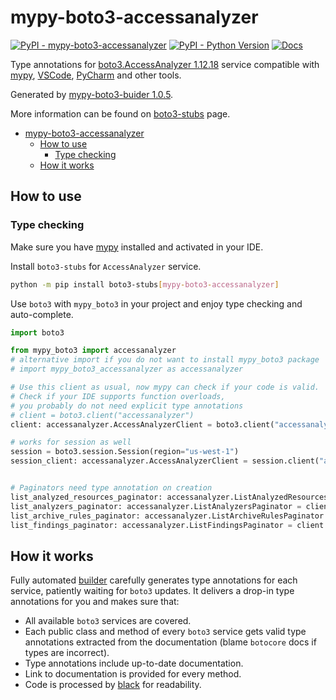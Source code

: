 # mypy-boto3-accessanalyzer

[![PyPI - mypy-boto3-accessanalyzer](https://img.shields.io/pypi/v/mypy-boto3-accessanalyzer.svg?color=blue)](https://pypi.org/project/mypy-boto3-accessanalyzer)
[![PyPI - Python Version](https://img.shields.io/pypi/pyversions/mypy-boto3-accessanalyzer.svg?color=blue)](https://pypi.org/project/mypy-boto3-accessanalyzer)
[![Docs](https://img.shields.io/readthedocs/mypy-boto3-builder.svg?color=blue)](https://mypy-boto3-builder.readthedocs.io/)

Type annotations for
[boto3.AccessAnalyzer 1.12.18](https://boto3.amazonaws.com/v1/documentation/api/1.12.18/reference/services/accessanalyzer.html#AccessAnalyzer) service
compatible with [mypy](https://github.com/python/mypy), [VSCode](https://code.visualstudio.com/),
[PyCharm](https://www.jetbrains.com/pycharm/) and other tools.

Generated by [mypy-boto3-buider 1.0.5](https://github.com/vemel/mypy_boto3_builder).

More information can be found on [boto3-stubs](https://pypi.org/project/boto3-stubs/) page.

- [mypy-boto3-accessanalyzer](#mypy-boto3-accessanalyzer)
  - [How to use](#how-to-use)
    - [Type checking](#type-checking)
  - [How it works](#how-it-works)

## How to use

### Type checking

Make sure you have [mypy](https://github.com/python/mypy) installed and activated in your IDE.

Install `boto3-stubs` for `AccessAnalyzer` service.

```bash
python -m pip install boto3-stubs[mypy-boto3-accessanalyzer]
```

Use `boto3` with `mypy_boto3` in your project and enjoy type checking and auto-complete.

```python
import boto3

from mypy_boto3 import accessanalyzer
# alternative import if you do not want to install mypy_boto3 package
# import mypy_boto3_accessanalyzer as accessanalyzer

# Use this client as usual, now mypy can check if your code is valid.
# Check if your IDE supports function overloads,
# you probably do not need explicit type annotations
# client = boto3.client("accessanalyzer")
client: accessanalyzer.AccessAnalyzerClient = boto3.client("accessanalyzer")

# works for session as well
session = boto3.session.Session(region="us-west-1")
session_client: accessanalyzer.AccessAnalyzerClient = session.client("accessanalyzer")


# Paginators need type annotation on creation
list_analyzed_resources_paginator: accessanalyzer.ListAnalyzedResourcesPaginator = client.get_paginator("list_analyzed_resources")
list_analyzers_paginator: accessanalyzer.ListAnalyzersPaginator = client.get_paginator("list_analyzers")
list_archive_rules_paginator: accessanalyzer.ListArchiveRulesPaginator = client.get_paginator("list_archive_rules")
list_findings_paginator: accessanalyzer.ListFindingsPaginator = client.get_paginator("list_findings")
```

## How it works

Fully automated [builder](https://github.com/vemel/mypy_boto3_builder) carefully generates
type annotations for each service, patiently waiting for `boto3` updates. It delivers
a drop-in type annotations for you and makes sure that:

- All available `boto3` services are covered.
- Each public class and method of every `boto3` service gets valid type annotations
  extracted from the documentation (blame `botocore` docs if types are incorrect).
- Type annotations include up-to-date documentation.
- Link to documentation is provided for every method.
- Code is processed by [black](https://github.com/psf/black) for readability.